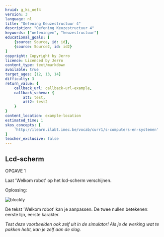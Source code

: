```yaml
---
hruid: g_ks_oef4
version: 3
language: nl
title: "Oefening Keuzestructuur 4"
description: "Oefening Keuzestructuur 4"
keywords: ["oefeningen", "keuzestructuur"]
educational_goals: [
    {source: Source, id: id}, 
    {source: Source2, id: id2}
]
copyright: Copyright by Jerro
licence: Licenced by Jerro
content_type: text/markdown
available: true
target_ages: [12, 13, 14]
difficulty: 3
return_value: {
    callback_url: callback-url-example,
    callback_schema: {
        att: test,
        att2: test2
    }
}
content_location: example-location
estimated_time: 1
skos_concepts: [
    'http://ilearn.ilabt.imec.be/vocab/curr1/s-computers-en-systemen'
]
teacher_exclusive: false
---
```

## Lcd-scherm

OPGAVE 1

Laat 'Welkom robot' op het lcd-scherm verschijnen.

Oplossing:

![blockly](@learning-object/lcd_m1/nl/3)

De tekst 'Welkom robot' kan je aanpassen. De twee nullen betekenen: eerste lijn, eerste karakter.

*Test deze voorbeelden ook zelf uit in de simulator! Als je de werking wat te pakken hebt, kan je zelf aan de slag.*